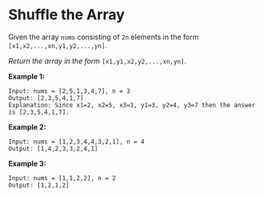 # Shuffle the Array

Given the array ```nums``` consisting of ```2n``` elements in the form ```[x1,x2,...,xn,y1,y2,...,yn]```.

*Return the array in the form* ```[x1,y1,x2,y2,...,xn,yn]```.

**Example 1:**
```
Input: nums = [2,5,1,3,4,7], n = 3
Output: [2,3,5,4,1,7] 
Explanation: Since x1=2, x2=5, x3=1, y1=3, y2=4, y3=7 then the answer is [2,3,5,4,1,7].
```

**Example 2:**
```
Input: nums = [1,2,3,4,4,3,2,1], n = 4
Output: [1,4,2,3,3,2,4,1]
```

**Example 3:**
```
Input: nums = [1,1,2,2], n = 2
Output: [1,2,1,2]
```
